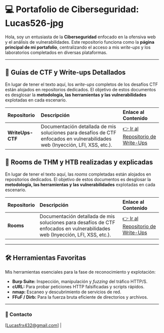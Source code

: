 # 💻 Portafolio de Ciberseguridad: Lucas526-jpg

Hola, soy un entusiasta de la **Ciberseguridad** enfocado en la ofensiva web y el análisis de vulnerabilidades. Este repositorio funciona como la **página principal de mi portafolio**, centralizando el acceso a mis *write-ups* y los laboratorios completados en diversas plataformas.

---

## 🚀 Guías de CTF y Write-ups Detallados

En lugar de tener el texto aquí, los *write-ups* completos de los desafíos CTF están alojados en repositorios dedicados. El objetivo de estos documentos es desglosar la **metodología, las herramientas y las vulnerabilidades** explotadas en cada escenario.

| Repositorio | Descripción | Enlace al Contenido |
| :--- | :--- | :--- |
| **WriteUps-CTF** | Documentación detallada de mis soluciones para desafíos de CTF enfocados en vulnerabilidades web (Inyección, LFI, XSS, etc.). | [👉 Ir al Repositorio de Write-Ups](https://github.com/Lucas526-jpg/Writeups-CTF) |

## 🚀 Rooms de THM y HTB realizadas y explicadas

En lugar de tener el texto aquí, las *rooms* completadas están alojados en repositorios dedicados. El objetivo de estos documentos es desglosar la **metodología, las herramientas y las vulnerabilidades** explotadas en cada escenario.

| Repositorio | Descripción | Enlace al Contenido |
| :--- | :--- | :--- |
| **Rooms** | Documentación detallada de mis soluciones para desafíos de CTF enfocados en vulnerabilidades web (Inyección, LFI, XSS, etc.). | [👉 Ir al Repositorio de Write-Ups](https://github.com/Lucas526-jpg/Rooms) |

---

## 🛠 Herramientas Favoritas

Mis herramientas esenciales para la fase de reconocimiento y explotación:

* **Burp Suite:** Inspección, manipulación y *fuzzing* del tráfico HTTP/S.
* **cURL:** Para probar peticiones HTTP falsificadas y scripts rápidos.
* **nmap:** Escaneo y descubrimiento de servicios de red.
* **FFuF / Dirb:** Para la fuerza bruta eficiente de directorios y archivos.

---

### 📧 Contacto

[Lucasfrx432@gmail.com] | 
